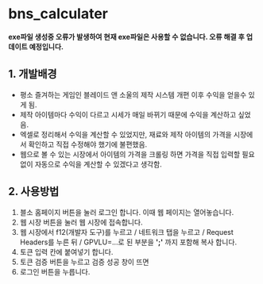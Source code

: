 # bns_calculater

**exe파일 생성중 오류가 발생하여 현재 exe파일은 사용할 수 없습니다. 오류 해결 후 업데이트 예정입니다.**

## 1. 개발배경
- 평소 즐겨하는 게임인 블레이드 앤 소울의 제작 시스템 개편 이후 수익을 얻을수 있게 됨.
- 제작 아이템마다 수익이 다르고 시세가 매일 바뀌기 때문에 수익을 계산하고 싶었음.
- 엑셀로 정리해서 수익을 계산할 수 있었지만, 재료와 제작 아이템의 가격을 시장에서 확인하고 직접 수정해야 했기에 불편했음.
- 웹으로 볼 수 있는 시장에서 아이템의 가격을 크롤링 하면 가격을 직접 입력할 필요 없이 자동으로 수익을 계산할 수 있겠다고 생각함.

## 2. 사용방법
1. 블소 홈페이지 버튼을 눌러 로그인 합니다. 이때 웹 페이지는 열어놓습니다.
2. 웹 시장 버튼을 눌러 웹 시장에 접속합니다.
3. 웹 시장에서 f12(개발자 도구)를 누르고 / 네트워크 탭을 누르고 / Request Headers를 누른 뒤 / GPVLU=...로 된 부분을 **';'** 까지 포함해 복사 합니다.
4. 토큰 입력 칸에 붙여넣기 합니다.
5. 토큰 검증 버튼을 누르고 검증 성공 창이 뜨면
6. 로그인 버튼을 누릅니다.

